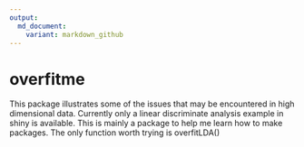```yaml
---
output:
  md_document:
    variant: markdown_github
---
```


<!-- README.md is generated from README.Rmd. Please edit that file -->


# overfitme

This package illustrates some of the issues that may be encountered in 
high dimensional data. Currently only a linear discriminate analysis 
example in shiny is available. This is mainly a package to help me learn how to
make packages. The only function worth trying is overfitLDA()
